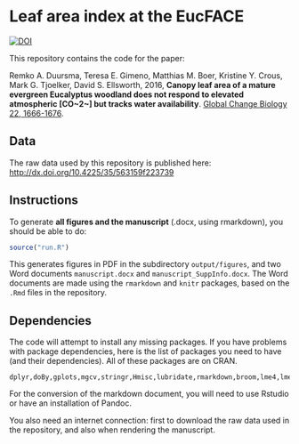 # Leaf area index at the EucFACE
[![DOI](https://zenodo.org/badge/11128/RemkoDuursma/eucfacelaipaper.svg)](https://zenodo.org/badge/latestdoi/11128/RemkoDuursma/eucfacelaipaper)


This repository contains the code for the paper:
  

Remko A. Duursma, Teresa E. Gimeno, Matthias M. Boer, Kristine Y. Crous, Mark G. Tjoelker, David S. Ellsworth, 2016, **Canopy leaf area of a mature evergreen Eucalyptus woodland does not respond to elevated atmospheric [CO~2~] but tracks water availability**. [Global Change Biology 22, 1666-1676](http://onlinelibrary.wiley.com/doi/10.1111/gcb.13151/full).


## Data

The raw data used by this repository is published here: http://dx.doi.org/10.4225/35/563159f223739


## Instructions

To generate **all figures and the manuscript** (.docx, using rmarkdown), you should be able to do:

```r
source("run.R")
```

This generates figures in PDF in the subdirectory `output/figures`, and two Word documents `manuscript.docx` and `manuscript_SuppInfo.docx`. The Word documents are made using the `rmarkdown` and `knitr` packages, based on the `.Rmd` files in the repository.


## Dependencies

The code will attempt to install any missing packages. If you have problems with package dependencies, here is the list of packages you need to have (and their dependencies). All of these packages are on CRAN.

```
dplyr,doBy,gplots,mgcv,stringr,Hmisc,lubridate,rmarkdown,broom,lme4,lmerTest,car,reporttools
```

For the conversion of the markdown document, you will need to use Rstudio or have an installation of Pandoc. 

You also need an internet connection: first to download the raw data used in the repository, and also when rendering the manuscript. 



